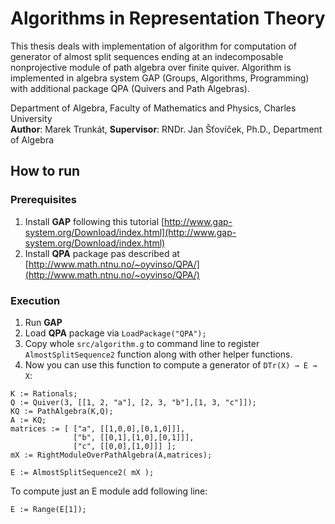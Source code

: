 # Algorithms in Representation Theory

This thesis deals with implementation of algorithm for computation of generator of almost split sequences ending at an 
indecomposable nonprojective module of path algebra over finite quiver. Algorithm is implemented in algebra system GAP
(Groups, Algorithms, Programming) with additional package QPA (Quivers and Path Algebras).

Department of Algebra, Faculty of Mathematics and Physics, Charles University
<br />
**Author**: Marek Trunkát, **Supervisor**: RNDr. Jan Šťovíček, Ph.D., Department of Algebra

## How to run

### Prerequisites

1. Install **GAP** following this tutorial [http://www.gap-system.org/Download/index.html](http://www.gap-system.org/Download/index.html)
2. Install **QPA** package pas described at [http://www.math.ntnu.no/~oyvinso/QPA/](http://www.math.ntnu.no/~oyvinso/QPA/)

### Execution

1. Run **GAP**
2. Load  **QPA** package via `LoadPackage("QPA");`
3. Copy whole `src/algorithm.g` to command line to register `AlmostSplitSequence2` function along with other helper functions.
4. Now you can use this function to compute a generator of `DTr(X) → E → X`:

```
K := Rationals;
Q := Quiver(3, [[1, 2, "a"], [2, 3, "b"],[1, 3, "c"]]);
KQ := PathAlgebra(K,Q);
A := KQ;
matrices := [ ["a", [[1,0,0],[0,1,0]]], 
              ["b", [[0,1],[1,0],[0,1]]], 
              ["c", [[0,0],[1,0]]] ];
mX := RightModuleOverPathAlgebra(A,matrices);

E := AlmostSplitSequence2( mX );
```

To compute just an E module add following line:

```
E := Range(E[1]);
```
